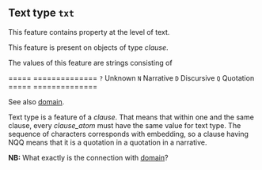 Text type `txt`
----------------------------------------------------

This feature contains property at the level of text.

This feature is present on objects of type *clause*.

The values of this feature are strings consisting of

===== ==============
`?` Unknown
`N` Narrative
`D` Discursive
`Q` Quotation
===== ==============

See also [domain](domain).

Text type is a feature of a *clause*.
That means that within one and the same clause, every *clause_atom* must have the same value for text type.
The sequence of characters corresponds with embedding, so a clause having NQQ means that it is a quotation
in a quotation in a narrative.

**NB:**
What exactly is the connection with [domain](domain)?

